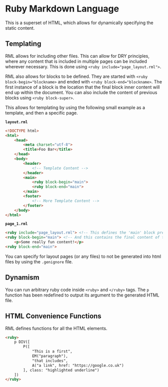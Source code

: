 # Ruby Markdown Language

This is a superset of HTML, which allows for dynamically specifying the static content.

## Templating

RML allows for including other files. 
This can allow for DRY principles, where any content that is included in multiple pages can be included wherever necessary. 
This is done using `<ruby include="page_layout.rml">`.

RML also allows for blocks to be defined. They are started with `<ruby block-begin="blockname>` and ended with `<ruby block-end="blockname>`. 
The first instance of a block is the location that the final block inner content will end up within the document. 
You can also include the content of previous blocks using `<ruby block-super>`.

This allows for templating by using the following small example as a template, and then a specific page.

**`layout.rml`**
```html
<!DOCTYPE html>
<html>
    <head>
        <meta charset="utf-8">
        <title>Foo Bar</title>
    </head>
    <body>
        <header>
            <!-- Template Content -->        
        </header>
        <main>
            <ruby block-begin="main">
            <ruby block-end="main">
        </main>
        <footer>
            <!-- More Template Content -->
        </footer>
    </body>
</html>
```

**`page_1.rml`**
```html
<ruby include="page_layout.rml"> <!-- This defines the 'main' block previously in the document.  -->
<ruby block-begin="main"> <!-- And this contains the final content of the main block, unless another file overwrites it. -->
    <p>Some really fun content!</p>
<ruby block-end="main">
```

You can specify for layout pages (or any files) to not be generated into html files by using the `.genignore` file.

## Dynamism

You can run arbitrary ruby code inside `<ruby>` and `</ruby>` tags. 
The `p` function has been redefined to output its argument to the generated HTML file.

## HTML Convenience Functions

RML defines functions for all the HTML elements.

```html
<ruby>
    p DIV([
        P([
            "This is a first",
            EM("paragraph"),
            "that includes",
            A("a link", href: "https://google.co.uk")
        ], class: "highlighted underline")
    ])
</ruby>
```

